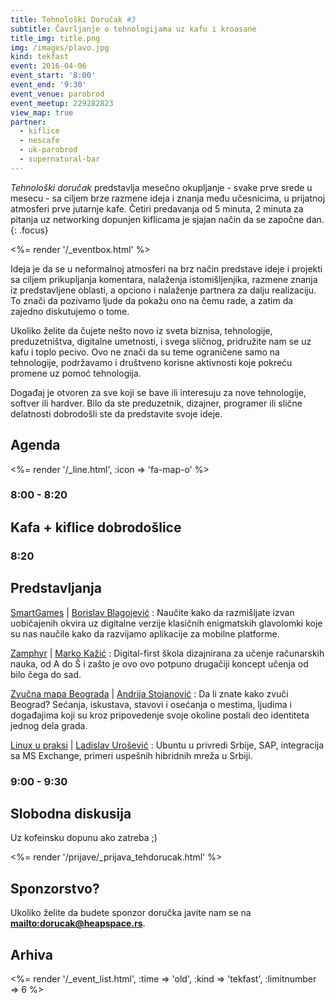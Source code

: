 ```yaml
---
title: Tehnološki Doručak #3
subtitle: Čavrljanje o tehnologijama uz kafu i kroasane
title_img: title.png
img: /images/plavo.jpg
kind: tekfast
event: 2016-04-06
event_start: '8:00'
event_end: '9:30'
event_venue: parobrod
event_meetup: 229282823
view_map: true
partner:
  - kiflice
  - nescafe
  - uk-parobrod
  - supernatural-bar
---
```


_Tehnološki doručak_ predstavlja mesečno okupljanje - svake prve srede u mesecu -
sa ciljem brze razmene ideja i znanja među učesnicima, u prijatnoj atmosferi prve
jutarnje kafe. Četiri predavanja od 5 minuta, 2 minuta za pitanja uz networking
dopunjen kiflicama je sjajan način da se započne dan.
{: .focus}

<%= render '/_eventbox.html' %>

Ideja je da se u neformalnoj atmosferi na brz način predstave ideje i projekti sa ciljem
prikupljanja komentara, nalaženja istomišljenjika, razmene znanja iz
predstavljene oblasti, a opciono i nalaženje partnera za dalju realizaciju. To
znači da pozivamo ljude da pokažu ono na čemu rade, a zatim da zajedno
diskutujemo o tome.

Ukoliko želite da čujete nešto novo iz sveta biznisa, tehnologije,
preduzetništva, digitalne umetnosti, i svega sličnog, pridružite nam se uz kafu
i toplo pecivo. Ovo ne znači da su teme ograničene samo na tehnologije, podržavamo i
društveno korisne aktivnosti koje pokreću promene uz pomoć tehnologija.

Događaj je otvoren za sve koji se bave ili interesuju za nove tehnologije,
softver ili hardver. Bilo da ste preduzetnik, dizajner, programer ili slične
delatnosti dobrodošli ste da predstavite svoje ideje.

## Agenda

<div class="agenda" markdown="1">
<%= render '/_line.html', :icon => 'fa-map-o' %>

### 8:00 - 8:20

## Kafa + kiflice dobrodošlice

### 8:20

## Predstavljanja

[SmartGames](https://games.atamagai.com/) | [Borislav Blagojević](https://rs.linkedin.com/in/blagojevic)
: Naučite kako da razmišljate izvan uobičajenih okvira uz digitalne verzije klasičnih enigmatskih glavolomki koje su nas naučile kako da razvijamo aplikacije za mobilne platforme.

[Zamphyr](https://zamphyr.com/) | [Marko Kažić](https://ru.linkedin.com/in/markokikinda)
: Digital-first škola dizajnirana za učenje računarskih nauka, od A do Š i zašto je ovo ovo potpuno drugačiji koncept učenja od bilo čega do sad.

[Zvučna mapa Beograda](http://www.zvucnamapabeograda.rs/) | [Andrija Stojanović](https://rs.linkedin.com/in/andrija-stojanović-5921b986)
: Da li znate kako zvuči Beograd? Sećanja, iskustava, stavovi i osećanja o mestima, ljudima i događajima koji su kroz pripovedenje svoje okoline postali deo identiteta jednog dela grada.

[Linux u praksi](http://www.ubuntu-rs.org/) | [Ladislav Urošević](https://twitter.com/Uros_Vozdovac)
: Ubuntu u privredi Srbije, SAP, integracija sa MS Exchange, primeri uspešnih hibridnih mreža u Srbiji.

### 9:00 - 9:30

## Slobodna diskusija

Uz kofeinsku dopunu ako zatreba ;)

</div>

<%= render '/prijave/_prijava_tehdorucak.html' %>

## Sponzorstvo?

Ukoliko želite da budete sponzor doručka javite nam se na **<mailto:dorucak@heapspace.rs>**.

## Arhiva

<%= render '/_event_list.html', :time => 'old', :kind => 'tekfast', :limitnumber => 6 %>
